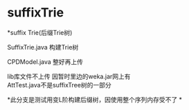 suffixTrie
==========

*suffix Trie(后缀Trie树)

SuffixTrie.java 构建Trie树

CPDModel.java 整好再上传

lib库文件不上传 因暂时里边的weka.jar网上有  
AttTest.java不是suffixTree树的一部分

*此分支是测试用变L阶构建后缀树，因使用整个序列内存受不了 *